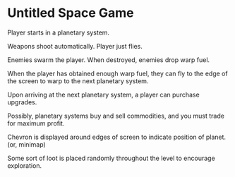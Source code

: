 # Untitled Space Game

Player starts in a planetary system.

Weapons shoot automatically. Player just flies.

Enemies swarm the player. When destroyed, enemies drop warp fuel.

When the player has obtained enough warp fuel, they can fly to the edge of the screen to warp to the next planetary system.

Upon arriving at the next planetary system, a player can purchase upgrades.

Possibly, planetary systems buy and sell commodities, and you must trade for maximum profit.

Chevron is displayed around edges of screen to indicate position of planet. (or, minimap)

Some sort of loot is placed randomly throughout the level to encourage exploration.

